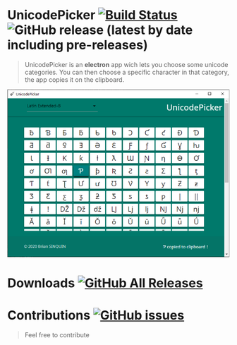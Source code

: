 # UnicodePicker [![Build Status](https://travis-ci.com/ParadiseLab/UnicodePicker.svg?branch=master)](https://travis-ci.com/ParadiseLab/UnicodePicker) ![GitHub release (latest by date including pre-releases)](https://img.shields.io/github/v/release/paradiselab/unicodepicker)

> UnicodePicker is an **electron** app wich lets you choose some unicode categories.
> You can then choose a specific character in that category, the app copies it on the clipboard.

![](doc/screenshot.png)



# Downloads [![GitHub All Releases](https://img.shields.io/github/downloads/ParadiseLab/UnicodePicker/total)](https://github.com/ParadiseLab/UnicodePicker/releases)

# Contributions [![GitHub issues](https://img.shields.io/github/issues/ParadiseLab/UnicodePicker)](https://github.com/ParadiseLab/UnicodePicker/issues)

> Feel free to contribute
